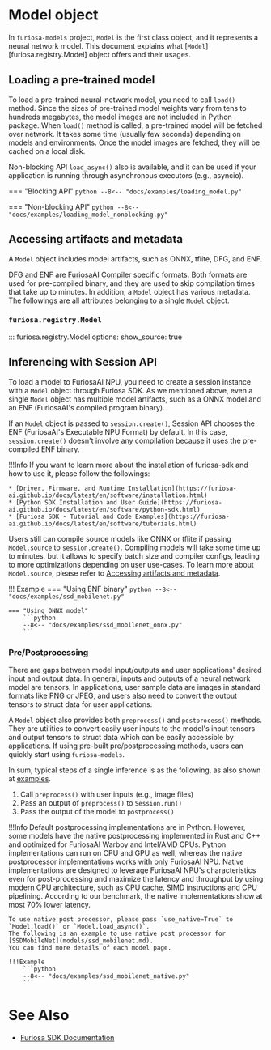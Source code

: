 # Model object

In `furiosa-models` project, `Model` is the first class object, and it represents a neural network model. 
This document explains what [`Model`][furiosa.registry.Model] object offers and their usages.

## Loading a pre-trained model
To load a pre-trained neural-network model, you need to call `load()` method.
Since the sizes of pre-trained model weights vary from tens to hundreds megabytes, 
the model images are not included in Python package. When `load()` method is called, a pre-trained model will be 
fetched over network. It takes some time (usually few seconds) depending on models and environments. 
Once the model images are fetched, they will be cached on a local disk.

Non-blocking API `load_async()` also is available, and it can be used 
if your application is running through asynchronous executors (e.g., asyncio).

=== "Blocking API"
    ```python
    --8<-- "docs/examples/loading_model.py"
    ```

=== "Non-blocking API"
    ```python
    --8<-- "docs/examples/loading_model_nonblocking.py"
    ```

<a name="accessing_artifacts_and_metadata"></a>
## Accessing artifacts and metadata
A `Model` object includes model artifacts, such as ONNX, tflite, DFG, and ENF.

DFG and ENF are [FuriosaAI Compiler](https://furiosa-ai.github.io/docs/latest/en/software/compiler.html) specific formats.
Both formats are used for pre-compiled binary, and they are used to skip compilation times that take up to minutes.
In addition, a `Model` object has various metadata. The followings are all attributes belonging to a single `Model` object.

### `furiosa.registry.Model`
::: furiosa.registry.Model
    options:
        show_source: true


## Inferencing with Session API
To load a model to FuriosaAI NPU, you need to create a session instance with a `Model` object 
through Furiosa SDK. As we mentioned above, even a single `Model` object has multiple model artifacts, such as 
a ONNX model and an ENF (FuriosaAI's compiled program binary).

If an `Model` object is passed to `session.create()`, Session API chooses the ENF (FuriosaAI's Executable NPU Format) 
by default. In this case, `session.create()` doesn't involve any compilation because it uses the pre-compiled ENF binary.

!!!Info
    If you want to learn more about the installation of furiosa-sdk and how to use it, please follow the followings:

    * [Driver, Firmware, and Runtime Installation](https://furiosa-ai.github.io/docs/latest/en/software/installation.html)
    * [Python SDK Installation and User Guide](https://furiosa-ai.github.io/docs/latest/en/software/python-sdk.html)
    * [Furiosa SDK - Tutorial and Code Examples](https://furiosa-ai.github.io/docs/latest/en/software/tutorials.html)

Users still can compile source models like ONNX or tflite if passing `Model.source` to `session.create()`. 
Compiling models will take some time up to minutes, but it allows to specify batch size and compiler configs, 
leading to more optimizations depending on user use-cases. To learn more about `Model.source`, 
please refer to [Accessing artifacts and metadata](#accessing_artifacts_and_metadata).

<a name="Examples"></a>
!!! Example
    === "Using ENF binary"
        ```python
        --8<-- "docs/examples/ssd_mobilenet.py"
        ```
    
    === "Using ONNX model"
        ```python
        --8<-- "docs/examples/ssd_mobilenet_onnx.py"
        ```

### Pre/Postprocessing
There are gaps between model input/outputs and user applications' desired input and output data.
In general, inputs and outputs of a neural network model are tensors. In applications, 
user sample data are images in standard formats like PNG or JPEG, and 
users also need to convert the output tensors to struct data for user applications.

A `Model` object also provides both `preprocess()` and `postprocess()` methods. 
They are utilities to convert easily user inputs to the model's input tensors and output tensors 
to struct data which can be easily accessible by applications. 
If using pre-built pre/postprocessing methods, users can quickly start using `furiosa-models`. 

In sum, typical steps of a single inference is as the following, as also shown at [examples](#Examples).

1. Call `preprocess()` with user inputs (e.g., image files)
2. Pass an output of `preprocess()` to `Session.run()`
3. Pass the output of the model to `postprocess()`


!!!Info
    Default postprocessing implementations are in Python.
    However, some models have the native postprocessing implemented in Rust and C++ and
    optimized for FuriosaAI Warboy and Intel/AMD CPUs.
    Python implementations can run on CPU and GPU as well, whereas
    the native postprocessor implementations works with only FuriosaAI NPU. 
    Native implementations are designed to leverage FuriosaAI NPU's characteristics even for post-processing
    and maximize the latency and throughput by using modern CPU architecture, 
    such as CPU cache, SIMD instructions and CPU pipelining.
    According to our benchmark, the native implementations show at most 70% lower latency.

    To use native post processor, please pass `use_native=True` to `Model.load()` or `Model.load_async()`.
    The following is an example to use native post processor for [SSDMobileNet](models/ssd_mobilenet.md).
    You can find more details of each model page.

    !!!Example
        ```python
        --8<-- "docs/examples/ssd_mobilenet_native.py"
        ```



# See Also
* [Furiosa SDK Documentation](https://furiosa-ai.github.io/docs/latest/en/)